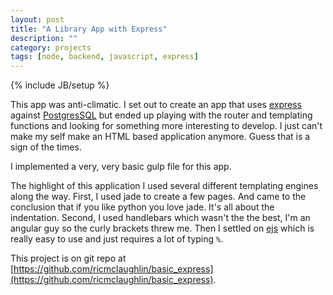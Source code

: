 ```yaml
---
layout: post
title: "A Library App with Express"
description: ""
category: projects
tags: [node, backend, javascript, express]
---
```

{% include JB/setup %}

This app was anti-climatic. I set out to create an app that uses [express](http://expressjs.com/) against [PostgresSQL](http://www.postgresql.org/) but ended up playing with the router and templating functions and looking for something more interesting to develop. I just can't make my self make an HTML based application anymore. Guess that is a sign of the times. 

I implemented a very, very basic gulp file for this app.

The highlight of this application I used several different templating engines along the way. First, I used jade to create a few pages. And came to the conclusion that if you like python you love jade. It's all about the indentation. Second, I used  handlebars which wasn't the the best, I'm an angular guy so the curly brackets threw me. Then I settled on [ejs](http://www.embeddedjs.com/) which is really easy to use and just requires a lot of typing `%`. 

This project is on git repo at [https://github.com/ricmclaughlin/basic_express](https://github.com/ricmclaughlin/basic_express).
